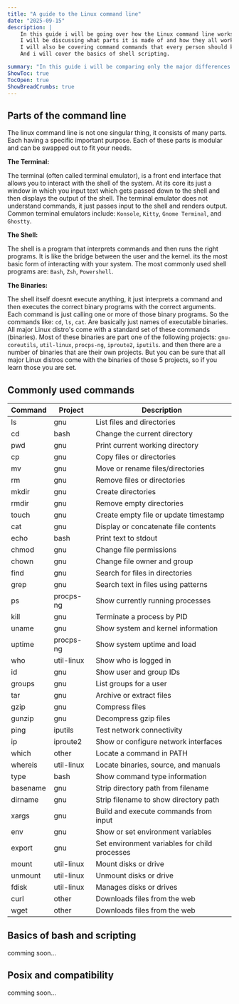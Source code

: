 ```yaml
---
title: "A guide to the Linux command line"
date: "2025-09-15"
description: |
    In this guide i will be going over how the Linux command line works.
    I will be discussing what parts it is made of and how they all work together.
    I will also be covering command commands that every person should know.
    And i will cover the basics of shell scripting.

summary: "In this guide i will be comparing only the major differences between C# and C++"
ShowToc: true
TocOpen: true
ShowBreadCrumbs: true
---
```


## Parts of the command line

The linux command line is not one singular thing, it consists of many parts.
Each having a specific important purpose. Each of these parts is modular and can be swapped out to fit your needs.

**The Terminal:**

The terminal (often called terminal emulator), is a front end interface that allows you to interact with the shell of the system.
At its core its just a window in which you input text which gets passed down to the shell and then displays the output of the shell.
The terminal emulator does not understand commands, it just passes input to the shell and renders output.
Common terminal emulators include: ``Konsole``, ``Kitty``, ``Gnome Terminal``, and ``Ghostty``.

**The Shell:**

The shell is a program that interprets commands and then runs the right programs. 
It is like the bridge between the user and the kernel. its the most basic form of interacting with your system.
The most commonly used shell programs are: ``Bash``, ``Zsh``, ``Powershell``.

**The Binaries:**

The shell itself doesnt execute anything, it just interprets a command and then executes the correct binary programs with the correct arguments.
Each command is just calling one or more of those binary programs.
So the commands like: ``cd``, ``ls``, ``cat``.
Are basically just names of executable binaries.
All major Linux distro's come with a standard set of these commands (binaries).
Most of these binaries are part one of the following projects: ``gnu-coreutils``, ``util-linux``, ``procps-ng``, ``iproute2``, ``iputils``. and then there are a number of binaries that are their own projects.
But you can be sure that all major Linux distros come with the binaries of those 5 projects, so if you learn those you are set.

## Commonly used commands

<table>
    <thead>
        <tr>
            <th>Command</th>
            <th>Project</th>
            <th>Description</th>
        </tr>
    </thead>
    <tbody>
        <tr><td>ls</td><td>gnu</td><td>List files and directories</td></tr>
        <tr><td>cd</td><td>bash</td><td>Change the current directory</td></tr>
        <tr><td>pwd</td><td>gnu</td><td>Print current working directory</td></tr>
        <tr><td>cp</td><td>gnu</td><td>Copy files or directories</td></tr>
        <tr><td>mv</td><td>gnu</td><td>Move or rename files/directories</td></tr>
        <tr><td>rm</td><td>gnu</td><td>Remove files or directories</td></tr>
        <tr><td>mkdir</td><td>gnu</td><td>Create directories</td></tr>
        <tr><td>rmdir</td><td>gnu</td><td>Remove empty directories</td></tr>
        <tr><td>touch</td><td>gnu</td><td>Create empty file or update timestamp</td></tr>
        <tr><td>cat</td><td>gnu</td><td>Display or concatenate file contents</td></tr>
        <tr><td>echo</td><td>bash</td><td>Print text to stdout</td></tr>
        <tr><td>chmod</td><td>gnu</td><td>Change file permissions</td></tr>
        <tr><td>chown</td><td>gnu</td><td>Change file owner and group</td></tr>
        <tr><td>find</td><td>gnu</td><td>Search for files in directories</td></tr>
        <tr><td>grep</td><td>gnu</td><td>Search text in files using patterns</td></tr>
        <tr><td>ps</td><td>procps-ng</td><td>Show currently running processes</td></tr>
        <tr><td>kill</td><td>gnu</td><td>Terminate a process by PID</td></tr>
        <tr><td>uname</td><td>gnu</td><td>Show system and kernel information</td></tr>
        <tr><td>uptime</td><td>procps-ng</td><td>Show system uptime and load</td></tr>
        <tr><td>who</td><td>util-linux</td><td>Show who is logged in</td></tr>
        <tr><td>id</td><td>gnu</td><td>Show user and group IDs</td></tr>
        <tr><td>groups</td><td>gnu</td><td>List groups for a user</td></tr>
        <tr><td>tar</td><td>gnu</td><td>Archive or extract files</td></tr>
        <tr><td>gzip</td><td>gnu</td><td>Compress files</td></tr>
        <tr><td>gunzip</td><td>gnu</td><td>Decompress gzip files</td></tr>
        <tr><td>ping</td><td>iputils</td><td>Test network connectivity</td></tr>
        <tr><td>ip</td><td>iproute2</td><td>Show or configure network interfaces</td></tr>
        <tr><td>which</td><td>other</td><td>Locate a command in PATH</td></tr>
        <tr><td>whereis</td><td>util-linux</td><td>Locate binaries, source, and manuals</td></tr>
        <tr><td>type</td><td>bash</td><td>Show command type information</td></tr>
        <tr><td>basename</td><td>gnu</td><td>Strip directory path from filename</td></tr>
        <tr><td>dirname</td><td>gnu</td><td>Strip filename to show directory path</td></tr>
        <tr><td>xargs</td><td>gnu</td><td>Build and execute commands from input</td></tr>
        <tr><td>env</td><td>gnu</td><td>Show or set environment variables</td></tr>
        <tr><td>export</td><td>gnu</td><td>Set environment variables for child processes</td></tr>
        <tr><td>mount</td><td>util-linux</td><td>Mount disks or drive</td></tr>
        <tr><td>unmount</td><td>util-linux</td><td>Unmount disks or drive</td></tr>
        <tr><td>fdisk</td><td>util-linux</td><td>Manages disks or drives</td></tr>
        <tr><td>curl</td><td>other</td><td>Downloads files from the web</td></tr>
        <tr><td>wget</td><td>other</td><td>Downloads files from the web</td></tr>
    </tbody>
</table>

## Basics of bash and scripting

comming soon...

## Posix and compatibility

comming soon...
